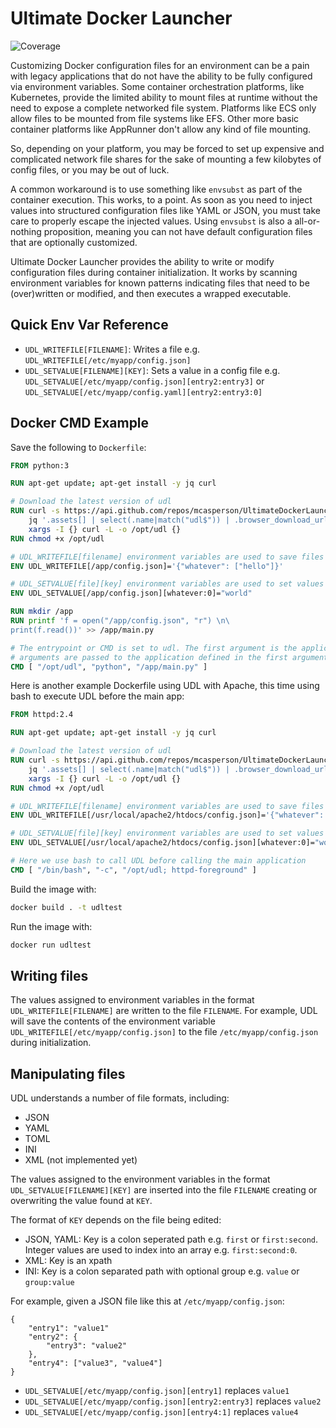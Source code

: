 # Ultimate Docker Launcher
![Coverage](https://img.shields.io/badge/Coverage-88.9%25-brightgreen)

Customizing Docker configuration files for an environment can be a pain with legacy applications that do not have the ability
to be fully configured via environment variables. Some container orchestration platforms, like Kubernetes, provide
the limited ability to mount files at runtime without the need to expose a complete networked file system. Platforms
like ECS only allow files to be mounted from file systems like EFS. Other more basic container platforms like
AppRunner don't allow any kind of file mounting.

So, depending on your platform, you may be forced to set up expensive and complicated network file shares for the sake
of mounting a few kilobytes of config files, or you may be out of luck.

A common workaround is to use something like `envsubst` as part of the container execution. This works, to a point.
As soon as you need to inject values into structured configuration files like YAML or JSON, you must take care to
properly escape the injected values. Using `envsubst` is also a all-or-nothing proposition, meaning you can not have
default configuration files that are optionally customized.

Ultimate Docker Launcher provides the ability to write or modify configuration files during container initialization.
It works by scanning environment variables for known patterns indicating files that need to be (over)written or
modified, and then executes a wrapped executable.

## Quick Env Var Reference

* `UDL_WRITEFILE[FILENAME]`: Writes a file e.g. `UDL_WRITEFILE[/etc/myapp/config.json]`
* `UDL_SETVALUE[FILENAME][KEY]`: Sets a value in a config file e.g. `UDL_SETVALUE[/etc/myapp/config.json][entry2:entry3]` or `UDL_SETVALUE[/etc/myapp/config.yaml][entry2:entry3:0]`

## Docker CMD Example

Save the following to `Dockerfile`:

```dockerfile
FROM python:3

RUN apt-get update; apt-get install -y jq curl

# Download the latest version of udl
RUN curl -s https://api.github.com/repos/mcasperson/UltimateDockerLauncher/releases/latest | \
    jq '.assets[] | select(.name|match("udl$")) | .browser_download_url' | \
    xargs -I {} curl -L -o /opt/udl {}
RUN chmod +x /opt/udl

# UDL_WRITEFILE[filename] environment variables are used to save files
ENV UDL_WRITEFILE[/app/config.json]='{"whatever": ["hello"]}'

# UDL_SETVALUE[file][key] environment variables are used to set values inside configuration files like JSON, YAML, INI etc
ENV UDL_SETVALUE[/app/config.json][whatever:0]="world"

RUN mkdir /app
RUN printf 'f = open("/app/config.json", "r") \n\
print(f.read())' >> /app/main.py

# The entrypoint or CMD is set to udl. The first argument is the application to run. The second and all subsequent
# arguments are passed to the application defined in the first argument.
CMD [ "/opt/udl", "python", "/app/main.py" ]
```

Here is another example Dockerfile using UDL with Apache, this time using bash to execute UDL before the main app:

```dockerfile
FROM httpd:2.4

RUN apt-get update; apt-get install -y jq curl

# Download the latest version of udl
RUN curl -s https://api.github.com/repos/mcasperson/UltimateDockerLauncher/releases/latest | \
    jq '.assets[] | select(.name|match("udl$")) | .browser_download_url' | \
    xargs -I {} curl -L -o /opt/udl {}
RUN chmod +x /opt/udl

# UDL_WRITEFILE[filename] environment variables are used to save files
ENV UDL_WRITEFILE[/usr/local/apache2/htdocs/config.json]='{"whatever": ["hello"]}'

# UDL_SETVALUE[file][key] environment variables are used to set values inside configuration files like JSON, YAML, INI etc
ENV UDL_SETVALUE[/usr/local/apache2/htdocs/config.json][whatever:0]="world"

# Here we use bash to call UDL before calling the main application
CMD [ "/bin/bash", "-c", "/opt/udl; httpd-foreground" ]
```

Build the image with:

```bash
docker build . -t udltest
```

Run the image with:

```bash
docker run udltest
```

## Writing files

The values assigned to environment variables in the format `UDL_WRITEFILE[FILENAME]` are written to the file `FILENAME`.
For example, UDL will save the contents of the environment variable `UDL_WRITEFILE[/etc/myapp/config.json]` to
the file `/etc/myapp/config.json` during initialization.

## Manipulating files

UDL understands a number of file formats, including:

* JSON
* YAML
* TOML
* INI
* XML (not implemented yet)

The values assigned to the environment variables in the format `UDL_SETVALUE[FILENAME][KEY]`  are inserted into the file
`FILENAME` creating or overwriting the value found at `KEY`. 

The format of `KEY` depends on the file being edited:

* JSON, YAML: Key is a colon seperated path e.g. `first` or `first:second`. Integer values are used to index into an array e.g. `first:second:0`.
* XML: Key is an xpath
* INI: Key is a colon separated path with optional group e.g. `value` or `group:value`

For example, given a JSON file like this at `/etc/myapp/config.json`:

```
{
    "entry1": "value1"
    "entry2": {
        "entry3": "value2"
    },
    "entry4": ["value3", "value4"]
}
```

* `UDL_SETVALUE[/etc/myapp/config.json][entry1]` replaces `value1`
* `UDL_SETVALUE[/etc/myapp/config.json][entry2:entry3]` replaces `value2`
* `UDL_SETVALUE[/etc/myapp/config.json][entry4:1]` replaces `value4`
